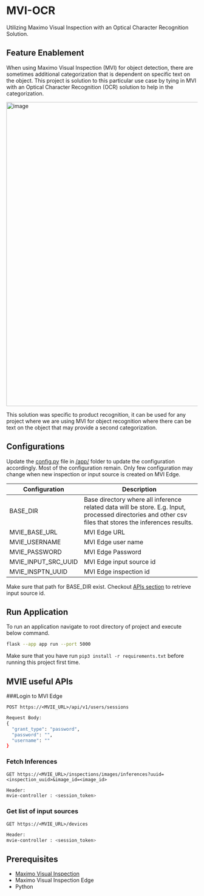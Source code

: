 # MVI-OCR

Utilizing Maximo Visual Inspection with an Optical Character Recognition Solution.

## Feature Enablement

When using Maximo Visual Inspection (MVI) for object detection, there are sometimes additional categorization that is dependent on specific text on the object.
This project is solution to this particular use case by tying in MVI with an Optical Character Recognition (OCR) solution to help in the categorization.

<img width="801" alt="image" src="https://user-images.githubusercontent.com/7766512/213415229-1f2072b0-f86d-421e-ab9e-84ccce03fd43.png">

This solution was specific to product recognition, it can be used for any project where we are using MVI for object recognition where there can be text on the object that may provide a second categorization.

## Configurations

Update the [config.py](app/config.py) file in [/app/](app) folder to update the configuration accordingly. Most of the configuration remain. Only few configuration may change when new inspection or input source is created on MVI Edge.

| Configuration | Description |
| ------ | ------ |
| BASE_DIR | Base directory where all inference related data will be store. E.g. Input, processed directories and other csv files that stores the inferences results. |
| MVIE_BASE_URL | MVI Edge URL |
| MVIE_USERNAME | MVI Edge user name |
| MVIE_PASSWORD | MVI Edge Password |
| MVIE_INPUT_SRC_UUID | MVI Edge input source id |
| MVIE_INSPTN_UUID | MVI Edge inspection id |

Make sure that path for BASE_DIR exist. Checkout [APIs section](#mvie-useful-apis) to retrieve input source id.

## Run Application

To run an application navigate to root directory of project and execute below command.

```sh
flask --app app run --port 5000
```

Make sure that you have run `pip3 install -r requirements.txt` before running this project first time.


## MVIE useful APIs

###Login to MVI Edge

`POST https://<MVIE_URL>/api/v1/users/sessions`

```sh
Request Body:
{  
  "grant_type": "password",
  "password": "",
  "username": ""
}
```

### Fetch Inferences

`GET https://<MVIE_URL>/inspections/images/inferences?uuid=<inspection_uuid>&image_id=<image_id>`

```sh
Header:  
mvie-controller : <session_token>
```

### Get list of input sources

`GET https://<MVIE_URL>/devices`

```sh
Header:
mvie-controller : <session_token>
```

## Prerequisites
- [Maximo Visual Inspection](https://www.ibm.com/products/maximo/visual-inspection)
- Maximo Visual Inspection Edge
- Python
